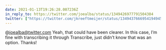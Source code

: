 ```yaml
---
date: 2021-01-13T19:26:28.007236Z
in_reply_to: https://twitter.com/joealba/status/1349426977791504384
twitter: ["https://twitter.com/jkreeftmeijer/status/1349437666954194945"]
---
```

@joealba@twitter.com Yeah, that could have been clearer. In this case, I’m fine with transcribing it through Transcribe, just didn’t know that was an option. Thanks! 

